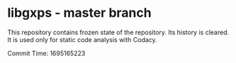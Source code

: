# libgxps - master branch

This repository contains frozen state of the repository.
Its history is cleared. It is used only for static code
analysis with Codacy.

Commit Time: 1695165223